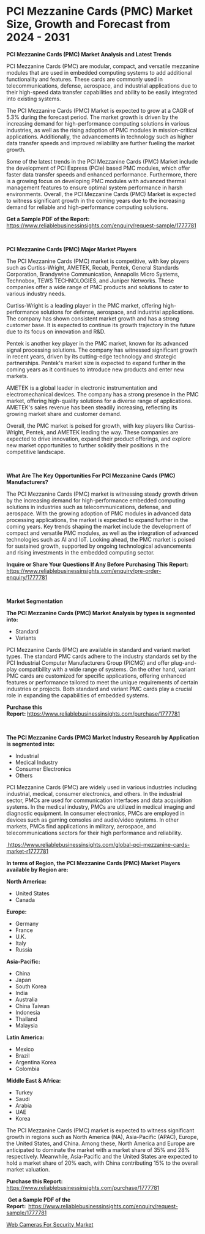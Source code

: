 <p><h1>PCI Mezzanine Cards (PMC) Market Size, Growth and Forecast from 2024 - 2031</h1></p><p><strong>PCI Mezzanine Cards (PMC) Market Analysis and Latest Trends</strong></p>
<p><p>PCI Mezzanine Cards (PMC) are modular, compact, and versatile mezzanine modules that are used in embedded computing systems to add additional functionality and features. These cards are commonly used in telecommunications, defense, aerospace, and industrial applications due to their high-speed data transfer capabilities and ability to be easily integrated into existing systems.</p><p>The PCI Mezzanine Cards (PMC) Market is expected to grow at a CAGR of 5.3% during the forecast period. The market growth is driven by the increasing demand for high-performance computing solutions in various industries, as well as the rising adoption of PMC modules in mission-critical applications. Additionally, the advancements in technology such as higher data transfer speeds and improved reliability are further fueling the market growth.</p><p>Some of the latest trends in the PCI Mezzanine Cards (PMC) Market include the development of PCI Express (PCIe) based PMC modules, which offer faster data transfer speeds and enhanced performance. Furthermore, there is a growing focus on developing PMC modules with advanced thermal management features to ensure optimal system performance in harsh environments. Overall, the PCI Mezzanine Cards (PMC) Market is expected to witness significant growth in the coming years due to the increasing demand for reliable and high-performance computing solutions.</p></p>
<p><strong>Get a Sample PDF of the Report:&nbsp;</strong> <a href="https://www.reliablebusinessinsights.com/enquiry/request-sample/1777781">https://www.reliablebusinessinsights.com/enquiry/request-sample/1777781</a></p>
<p>&nbsp;</p>
<p><strong>PCI Mezzanine Cards (PMC) Major Market Players</strong></p>
<p><p>The PCI Mezzanine Cards (PMC) market is competitive, with key players such as Curtiss-Wright, AMETEK, Recab, Pentek, General Standards Corporation, Brandywine Communication, Annapolis Micro Systems, Technobox, TEWS TECHNOLOGIES, and Juniper Networks. These companies offer a wide range of PMC products and solutions to cater to various industry needs.</p><p>Curtiss-Wright is a leading player in the PMC market, offering high-performance solutions for defense, aerospace, and industrial applications. The company has shown consistent market growth and has a strong customer base. It is expected to continue its growth trajectory in the future due to its focus on innovation and R&D.</p><p>Pentek is another key player in the PMC market, known for its advanced signal processing solutions. The company has witnessed significant growth in recent years, driven by its cutting-edge technology and strategic partnerships. Pentek's market size is expected to expand further in the coming years as it continues to introduce new products and enter new markets.</p><p>AMETEK is a global leader in electronic instrumentation and electromechanical devices. The company has a strong presence in the PMC market, offering high-quality solutions for a diverse range of applications. AMETEK's sales revenue has been steadily increasing, reflecting its growing market share and customer demand.</p><p>Overall, the PMC market is poised for growth, with key players like Curtiss-Wright, Pentek, and AMETEK leading the way. These companies are expected to drive innovation, expand their product offerings, and explore new market opportunities to further solidify their positions in the competitive landscape.</p></p>
<p>&nbsp;</p>
<p><strong>What Are The Key Opportunities For PCI Mezzanine Cards (PMC) Manufacturers?</strong></p>
<p><p>The PCI Mezzanine Cards (PMC) market is witnessing steady growth driven by the increasing demand for high-performance embedded computing solutions in industries such as telecommunications, defense, and aerospace. With the growing adoption of PMC modules in advanced data processing applications, the market is expected to expand further in the coming years. Key trends shaping the market include the development of compact and versatile PMC modules, as well as the integration of advanced technologies such as AI and IoT. Looking ahead, the PMC market is poised for sustained growth, supported by ongoing technological advancements and rising investments in the embedded computing sector.</p></p>
<p><strong>Inquire or Share Your Questions If Any Before Purchasing This Report:</strong> <a href="https://www.reliablebusinessinsights.com/enquiry/pre-order-enquiry/1777781">https://www.reliablebusinessinsights.com/enquiry/pre-order-enquiry/1777781</a></p>
<p>&nbsp;</p>
<p><strong>Market Segmentation</strong></p>
<p><strong>The PCI Mezzanine Cards (PMC) Market Analysis by types is segmented into:</strong></p>
<p><ul><li>Standard</li><li>Variants</li></ul></p>
<p><p>PCI Mezzanine Cards (PMC) are available in standard and variant market types. The standard PMC cards adhere to the industry standards set by the PCI Industrial Computer Manufacturers Group (PICMG) and offer plug-and-play compatibility with a wide range of systems. On the other hand, variant PMC cards are customized for specific applications, offering enhanced features or performance tailored to meet the unique requirements of certain industries or projects. Both standard and variant PMC cards play a crucial role in expanding the capabilities of embedded systems.</p></p>
<p><strong>Purchase this Report:&nbsp;</strong><a href="https://www.reliablebusinessinsights.com/purchase/1777781">https://www.reliablebusinessinsights.com/purchase/1777781</a></p>
<p>&nbsp;</p>
<p><strong>The PCI Mezzanine Cards (PMC) Market Industry Research by Application is segmented into:</strong></p>
<p><ul><li>Industrial</li><li>Medical Industry</li><li>Consumer Electronics</li><li>Others</li></ul></p>
<p><p>PCI Mezzanine Cards (PMC) are widely used in various industries including industrial, medical, consumer electronics, and others. In the industrial sector, PMCs are used for communication interfaces and data acquisition systems. In the medical industry, PMCs are utilized in medical imaging and diagnostic equipment. In consumer electronics, PMCs are employed in devices such as gaming consoles and audio/video systems. In other markets, PMCs find applications in military, aerospace, and telecommunications sectors for their high performance and reliability.</p></p>
<p><a href="https://www.reliablebusinessinsights.com/global-pci-mezzanine-cards-market-r1777781">&nbsp;https://www.reliablebusinessinsights.com/global-pci-mezzanine-cards-market-r1777781</a></p>
<p><strong>In terms of Region, the PCI Mezzanine Cards (PMC) Market Players available by Region are:</strong></p>
<p>
    <p> <strong> North America: </strong>
        <ul>
            <li>United States</li>
            <li>Canada</li>
        </ul>
        </p> 
    <p> <strong> Europe: </strong>
        <ul>
            <li>Germany</li>
            <li>France</li>
            <li>U.K.</li>
            <li>Italy</li>
            <li>Russia</li>
        </ul>
        </p> 
    <p> <strong> Asia-Pacific: </strong>
        <ul>
            <li>China</li>
            <li>Japan</li>
            <li>South Korea</li>
            <li>India</li>
            <li>Australia</li>
            <li>China Taiwan</li>
            <li>Indonesia</li>
            <li>Thailand</li>
            <li>Malaysia</li>
        </ul>
        </p> 
    <p> <strong> Latin America: </strong>
        <ul>
            <li>Mexico</li>
            <li>Brazil</li>
            <li>Argentina Korea</li>
            <li>Colombia</li>
        </ul>
        </p> 
    <p> <strong> Middle East & Africa: </strong>
        <ul>
            <li>Turkey</li>
            <li>Saudi</li>
            <li>Arabia</li>
            <li>UAE</li>
            <li>Korea</li>
        </ul>
    </p>
    </p>
<p><p>The PCI Mezzanine Cards (PMC) market is expected to witness significant growth in regions such as North America (NA), Asia-Pacific (APAC), Europe, the United States, and China. Among these, North America and Europe are anticipated to dominate the market with a market share of 35% and 28% respectively. Meanwhile, Asia-Pacific and the United States are expected to hold a market share of 20% each, with China contributing 15% to the overall market valuation.</p></p>
<p><strong>Purchase this Report: </strong><a href="https://www.reliablebusinessinsights.com/purchase/1777781">https://www.reliablebusinessinsights.com/purchase/1777781</a></p>
<p>&nbsp;<strong>Get a Sample PDF of the Report:&nbsp;&nbsp;</strong><a href="https://www.reliablebusinessinsights.com/enquiry/request-sample/1777781">https://www.reliablebusinessinsights.com/enquiry/request-sample/1777781</a></p>
<p><strong></strong></p>
<p><p><a href="https://github.com/gcimaudf65/Market-Research-Report-List-1/blob/main/web-cameras-for-security-market.md">Web Cameras For Security Market</a></p></p>
